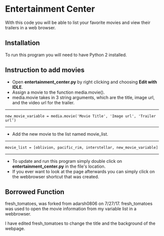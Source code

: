 # Entertainment Center
With this code you will be able to list your favorite movies
and view their trailers in a web browser.

## Installation
To run this program you will need to have Python 2 installed.


## Instruction to add movies
* Open **entertainment_center.py** by right clicking and choosing **Edit with IDLE**.
* Assign a movie to the function media.movie().
* media.movie takes in 3 string arguments, which are the title,
	image url, and the video url for the trailer.
***
	new_movie_variable = media.movie('Movie Title', 'Image url', 'Trailer url')
***	

* Add the new movie to the list named movie_list.

***
	movie_list = [oblivion, pacific_rim, interstellar, new_movie_variable]
***

* To update and run this program simply double click on 
    **entertainment_center.py** in the file's location.
* If you ever want to look at the page afterwards you can simply
	click on the webbrowser shortcut that was created.

## Borrowed Function
fresh_tomatoes, was forked from adarsh0806 on 7/27/17. fresh_tomatoes was used
to open the movie information from my variable list in a webbrowser.

I have edited fresh_tomatoes to change the title and the background of the
webpage.

